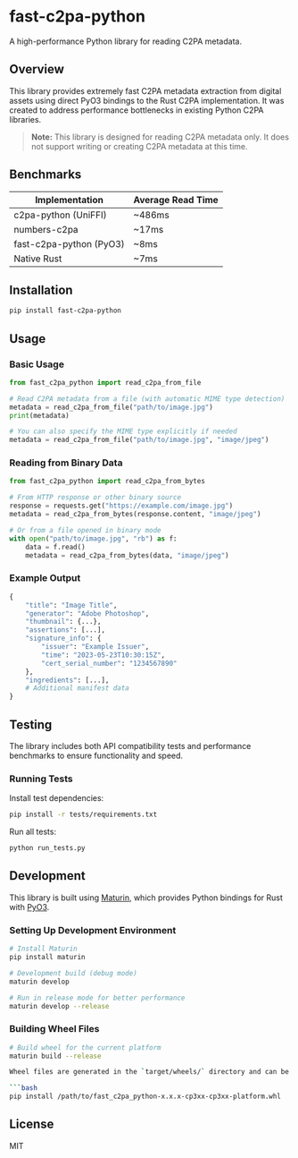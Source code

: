 # fast-c2pa-python

A high-performance Python library for reading C2PA metadata.

## Overview

This library provides extremely fast C2PA metadata extraction from digital assets using direct PyO3 bindings to the Rust C2PA implementation. It was created to address performance bottlenecks in existing Python C2PA libraries.

> **Note:** This library is designed for reading C2PA metadata only. It does not support writing or creating C2PA metadata at this time.

## Benchmarks

| Implementation | Average Read Time |
| -------------- | ---------------- |
| c2pa-python (UniFFI) | ~486ms |
| numbers-c2pa | ~17ms |
| fast-c2pa-python (PyO3) | ~8ms |
| Native Rust | ~7ms |

## Installation

```bash
pip install fast-c2pa-python
```

## Usage

### Basic Usage

```python
from fast_c2pa_python import read_c2pa_from_file

# Read C2PA metadata from a file (with automatic MIME type detection)
metadata = read_c2pa_from_file("path/to/image.jpg")
print(metadata)

# You can also specify the MIME type explicitly if needed
metadata = read_c2pa_from_file("path/to/image.jpg", "image/jpeg")
```

### Reading from Binary Data

```python
from fast_c2pa_python import read_c2pa_from_bytes

# From HTTP response or other binary source
response = requests.get("https://example.com/image.jpg")
metadata = read_c2pa_from_bytes(response.content, "image/jpeg")

# Or from a file opened in binary mode
with open("path/to/image.jpg", "rb") as f:
    data = f.read()
    metadata = read_c2pa_from_bytes(data, "image/jpeg")
```

### Example Output

```python
{
    "title": "Image Title",
    "generator": "Adobe Photoshop",
    "thumbnail": {...},
    "assertions": [...],
    "signature_info": {
        "issuer": "Example Issuer",
        "time": "2023-05-23T10:30:15Z",
        "cert_serial_number": "1234567890"
    },
    "ingredients": [...],
    # Additional manifest data
}
```

## Testing

The library includes both API compatibility tests and performance benchmarks to ensure functionality and speed.

### Running Tests

Install test dependencies:

```bash
pip install -r tests/requirements.txt
```

Run all tests:

```bash
python run_tests.py 
```

## Development

This library is built using [Maturin](https://github.com/PyO3/maturin), which provides Python bindings for Rust with [PyO3](https://github.com/PyO3/pyo3).

### Setting Up Development Environment

```bash
# Install Maturin
pip install maturin

# Development build (debug mode)
maturin develop

# Run in release mode for better performance
maturin develop --release
```

### Building Wheel Files

```bash
# Build wheel for the current platform
maturin build --release

Wheel files are generated in the `target/wheels/` directory and can be shared directly with users who can install them using pip:

```bash
pip install /path/to/fast_c2pa_python-x.x.x-cp3xx-cp3xx-platform.whl
```

## License

MIT 
